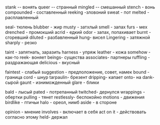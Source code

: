 stank -- вонять 
queer -- странный 
mingled -- смешанный 
stench -  вонь 
compounded - составленный
reeking -зловоний 
sweat - пот 
melted - расплавленный 

seal- тюлень 
blubber - жир 
musty - затхлый 
smell - запах
furs - мех 
drenched - промокший 
acrid - едкий 
odor - запах, попахивает 
burnt - сгоревший 
diluted - разбавленный 
hung- висел 
Lingering - затяжной 
sharply - резко 

taint - запятнать, заразить
harness - упряж 
leather - кожа 
somehow - как-то 
reek- воняет
beings- существа
associates- партнеры 
ruffling - раздражающая 
delicious - вкусный 

faintest - слабый 
suggestion - предположение, совет, намек 
bound - граница 
cord - шнур 
tarpaulin- брезент 
dripping- капает 
onto- на 
dank- сырой 
gaunt - изниможденный 
glare - блики

bald - лысый 
pated - потрепанный 
twitched- дернулся 
wrappings - обертки 
pulling - тянет 
restlessly- беспокойно 
motions - движения 
birdlike - птичьи 
halo - ореол, нимб 
aside - в стороне 

opinion - мнение 
involves - включает в себя 
act on it - действовать согласно этому
held- держал 